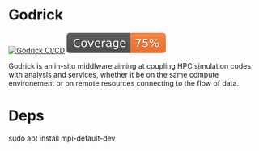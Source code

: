 # Godrick

[![Godrick CI/CD](https://github.com/madreher/Godrick/actions/workflows/ci.yml/badge.svg)](https://github.com/madreher/Godrick/actions/workflows/ci.yml)
[![Coverage badge](https://raw.githubusercontent.com/py-cov-action/python-coverage-comment-action-v3-example/python-coverage-comment-action-data/badge.svg)](https://github.com/madreher/Godrick/actions/workflows/coverage.yaml)


Godrick is an in-situ middlware aiming at coupling HPC simulation codes with analysis and services, whether it be on the same compute environement or on remote resources connecting to the flow of data.

# Deps

sudo apt install mpi-default-dev
